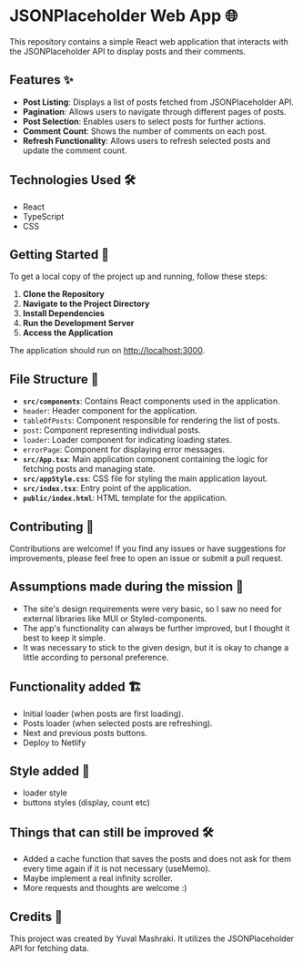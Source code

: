 # JSONPlaceholder Web App 🌐

This repository contains a simple React web application that interacts with the JSONPlaceholder API to display posts and their comments.

## Features ✨

- **Post Listing**: Displays a list of posts fetched from JSONPlaceholder API.
- **Pagination**: Allows users to navigate through different pages of posts.
- **Post Selection**: Enables users to select posts for further actions.
- **Comment Count**: Shows the number of comments on each post.
- **Refresh Functionality**: Allows users to refresh selected posts and update the comment count.

## Technologies Used 🛠️

- React
- TypeScript
- CSS

## Getting Started 🚀

To get a local copy of the project up and running, follow these steps:

1. **Clone the Repository**
2. **Navigate to the Project Directory**
3. **Install Dependencies**
4. **Run the Development Server**
5. **Access the Application**

The application should run on [http://localhost:3000](http://localhost:3000).

## File Structure 📂

- **`src/components`**: Contains React components used in the application.
- `header`: Header component for the application.
- `tableOfPosts`: Component responsible for rendering the list of posts.
- `post`: Component representing individual posts.
- `loader`: Loader component for indicating loading states.
- `errorPage`: Component for displaying error messages.
- **`src/App.tsx`**: Main application component containing the logic for fetching posts and managing state.
- **`src/appStyle.css`**: CSS file for styling the main application layout.
- **`src/index.tsx`**: Entry point of the application.
- **`public/index.html`**: HTML template for the application.

## Contributing 🤝

Contributions are welcome! If you find any issues or have suggestions for improvements, please feel free to open an issue or submit a pull request.

## Assumptions made during the mission 🤔

- The site's design requirements were very basic, so I saw no need for external libraries like MUI or Styled-components.
- The app's functionality can always be further improved, but I thought it best to keep it simple.
- It was necessary to stick to the given design, but it is okay to change a little according to personal preference.

## Functionality added 🏗️

- Initial loader (when posts are first loading).
- Posts loader (when selected posts are refreshing).
- Next and previous posts buttons.
- Deploy to Netlify

## Style added 💫

- loader style
- buttons styles (display, count etc)

## Things that can still be improved 🛠

- Added a cache function that saves the posts and does not ask for them every time again if it is not necessary (useMemo).
- Maybe implement a real infinity scroller.
- More requests and thoughts are welcome :)

## Credits 🙏

This project was created by Yuval Mashraki. It utilizes the JSONPlaceholder API for fetching data.

